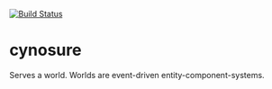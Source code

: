 [![Build Status](https://travis-ci.org/entice/cynosure.svg)](https://travis-ci.org/entice/cynosure)

cynosure
========

Serves a world. Worlds are event-driven entity-component-systems.
